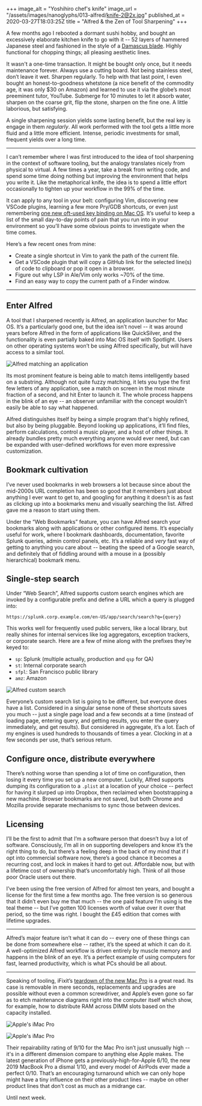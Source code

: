 +++
image_alt = "Yoshihiro chef's knife"
image_url = "/assets/images/nanoglyphs/013-alfred/knife-2@2x.jpg"
published_at = 2020-03-27T18:03:25Z
title = "Alfred & the Zen of Tool Sharpening"
+++

A few months ago I rebooted a dormant sushi hobby, and bought an excessively elaborate kitchen knife to go with it -- 52 layers of hammered Japanese steel and fashioned in the style of a [Damascus blade](https://en.wikipedia.org/wiki/Damascus_steel). Highly functional for chopping things; all pleasing aesthetic lines.

It wasn't a one-time transaction. It might be bought only once, but it needs maintenance forever. Always use a cutting board. Not being stainless steel, don’t leave it wet. Sharpen regularly. To help with that last point, I even bought an honest-to-goodness whetstone (a nice benefit of the commodity age, it was only $30 on Amazon) and learned to use it via the globe’s most preeminent tutor, YouTube. Submerge for 10 minutes to let it absorb water, sharpen on the coarse grit, flip the stone, sharpen on the fine one. A little laborious, but satisfying.

A single sharpening session yields some lasting benefit, but the real key is engage in them _regularly_. All work performed with the tool gets a little more fluid and a little more efficient. Intense, periodic investments for small, frequent yields over a long time.

---

I can’t remember where I was first introduced to the idea of tool sharpening in the context of software tooling, but the analogy translates nicely from physical to virtual. A few times a year, take a break from writing code, and spend some time doing nothing but improving the environment that helps you write it. Like the metaphorical knife, the idea is to spend a little effort occasionally to tighten up your workflow in the 99% of the time.

It can apply to any tool in your belt: configuring Vim, discovering new VSCode plugins, learning a few more Pry/GDB shortcuts, or even just remembering [one new oft-used key binding on Mac OS](https://twitter.com/brandur/status/1211683351414726657). It’s useful to keep a list of the small day-to-day points of pain that you run into in your environment so you’ll have some obvious points to investigate when the time comes.

Here’s a few recent ones from mine:

* Create a single shortcut in Vim to yank the path of the current file.
* Get a VSCode plugin that will copy a GitHub link for the selected line(s) of code to clipboard or pop it open in a browser.
* Figure out why LSP in Ale/Vim only works ~70% of the time.
* Find an easy way to copy the current path of a Finder window.

---

## Enter Alfred

A tool that I sharpened recently is Alfred, an application launcher for Mac OS. It’s a particularly good one, but the idea isn’t novel -- it was around years before Alfred in the form of applications like QuickSilver, and the functionality is even partially baked into Mac OS itself with Spotlight. Users on other operating systems won’t be using Alfred specifically, but will have access to a similar tool.

![Alfred matching an application](/assets/images/nanoglyphs/013-alfred/alfred-search@2x.png)

Its most prominent feature is being able to match items intelligently based on a substring. Although not quite fuzzy matching, it lets you type the first few letters of any application, see a match on screen in the most minute fraction of a second, and hit Enter to launch it. The whole process happens in the blink of an eye -- an observer unfamiliar with the concept wouldn’t easily be able to say what happened.

Alfred distinguishes itself by being a simple program that's highly refined, but also by being pluggable. Beyond looking up applications, it’ll find files, perform calculations, control a music player, and a host of other things. It already bundles pretty much everything anyone would ever need, but can be expanded with user-defined workflows for even more expressive customization.

## Bookmark cultivation

I’ve never used bookmarks in web browsers a lot because since about the mid-2000s URL completion has been so good that it remembers just about anything I ever want to get to, and googling for anything it doesn’t is as fast as clicking up into a bookmarks menu and visually searching the list. Alfred gave me a reason to start using them.

Under the “Web Bookmarks” feature, you can have Alfred search your bookmarks along with applications or other configured items. It’s especially useful for work, where I bookmark dashboards, documentation, favorite Splunk queries, admin control panels, etc. It’s a reliable and _very_ fast way of getting to anything you care about -- beating the speed of a Google search, and definitely that of fiddling around with a mouse in a (possibly hierarchical) bookmark menu.

## Single-step search

Under “Web Search”, Alfred supports custom search engines which are invoked by a configurable prefix and define a URL which a query is plugged into:

```
https://splunk.corp.example.com/en-US/app/search/search?q={query}
```

This works well for frequently used public servers, like a local library, but really shines for internal services like log aggregators, exception trackers, or corporate search. Here are a few of mine along with the prefixes they’re keyed to:

* `sp`: Splunk (multiple actually, production and `qsp` for QA) 
* `st`: Internal corporate search
* `sfpl`: San Francisco public library
* `amz`: Amazon

![Alfred custom search](/assets/images/nanoglyphs/013-alfred/alfred-custom-search@2x.png)

Everyone’s custom search list is going to be different, but everyone does have a list. Considered in a singular sense none of these shortcuts saves you much -- just a single page load and a few seconds at a time (instead of loading page, entering query, and getting results, you enter the query immediately, and get results). But considered in aggregate, it’s a lot. Each of my engines is used hundreds to thousands of times a year. Clocking in at a few seconds per use, that’s serious return.

## Configure once, distribute everywhere

There’s nothing worse than spending a lot of time on configuration, then losing it every time you set up a new computer. Luckily, Alfred supports dumping its configuration to a `.plist` at a location of your choice -- perfect for having it slurped up into Dropbox, then reclaimed when bootstrapping a new machine. Browser bookmarks are not saved, but both Chrome and Mozilla provide separate mechanisms to sync those between devices.

## Licensing

I’ll be the first to admit that I’m a software person that doesn’t buy a lot of software. Consciously, I’m all in on supporting developers and know it’s the right thing to do, but there’s a feeling deep in the back of my mind that if I opt into commercial software now, there’s a good chance it becomes a recurring cost, and lock in makes it hard to get out. Affordable now, but with a lifetime cost of ownership that’s uncomfortably high. Think of all those poor Oracle users out there.

I’ve been using the free version of Alfred for almost ten years, and bought a license for the first time a few months ago. The free version is so generous that it didn’t even buy me that much -- the one paid feature I’m using is the teal theme -- but I’ve gotten 100 licenses worth of value over it over that period, so the time was right. I bought the £45 edition that comes with lifetime upgrades.

---

Alfred’s major feature isn’t what it can do -- every one of these things can be done from somewhere else -- rather, it’s the speed at which it can do it. A well-optimized Alfred workflow is driven entirely by muscle memory and happens in the blink of an eye. It’s a perfect example of using computers for fast, learned productivity, which is what PCs should be all about.

---

Speaking of tooling, iFixit’s [teardown of the new Mac Pro](https://www.ifixit.com/Teardown/Mac+Pro+2019+Teardown/128922) is a great read. Its case is removable in mere seconds, replacements and upgrades are possible without even a common screwdriver, and Apple’s even gone so far as to etch maintenance diagrams right into the computer itself which show, for example, how to distribute RAM across DIMM slots based on the capacity installed.

![Apple's iMac Pro](/assets/images/nanoglyphs/013-alfred/mac-pro@2x.jpg)

![Apple's iMac Pro](/assets/images/nanoglyphs/013-alfred/mac-pro-ram-diagram@2x.jpg)

Their repairability rating of 9/10 for the Mac Pro isn’t just unusually high -- it's in a different dimension compare to anything else Apple makes. The latest generation of iPhone gets a previously-high-for-Apple 6/10, the new 2019 MacBook Pro a dismal 1/10, and every model of AirPods ever made a perfect 0/10. That’s an encouraging turnaround which we can only hope might have a tiny influence on their other product lines -- maybe on other product lines that don't cost as much as a midrange car.

Until next week.
